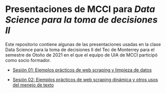 
<!-- README.md is generated from README.Rmd. Please edit that file -->

# Presentaciones de MCCI para *Data Science para la toma de decisiones II*

<!-- badges: start -->
<!-- badges: end -->

Este repositorio contiene algunas de las presentaciones usadas en la
clase Data Science para la toma de decisiones II del Tec de Monterrey
para el semestre de Otoño de 2021 en el que el equipo de UIA de MCCI
participó como socio formador.

- [Sesión 01: Ejemplos prácticos de web scraping y limpieza de
  datos](https://javiermtzrdz.github.io/TEC_Ciencia-de-Datos/slides/01_Scrap-y-procesamiento)

- [Sesión 02: Ejemplos prácticos de web scraping dinámica y otros usos
  del menejo de
  texto](https://javiermtzrdz.github.io/TEC_Ciencia-de-Datos/slides/02_Scrap-dinámico-y-procesamiento)

